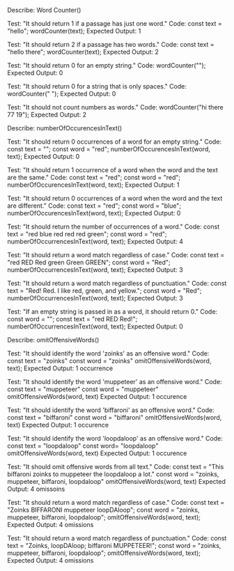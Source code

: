 Describe: Word Counter()

Test: "It should return 1 if a passage has just one word."
Code:
const text = "hello";
wordCounter(text);
Expected Output: 1

Test: "It should return 2 if a passage has two words."
Code:
const text = "hello there";
wordCounter(text);
Expected Output: 2

Test: "It should return 0 for an empty string."
Code: wordCounter("");
Expected Output: 0

Test: "It should return 0 for a string that is only spaces."
Code: wordCounter("             ");
Expected Output: 0

Test: "It should not count numbers as words."
Code: wordCounter("hi there 77 19");
Expected Output: 2

Describe: numberOfOccurencesInText()

Test: "It should return 0 occurrences of a word for an empty string."
Code:
const text = "";
const word = "red";
numberOfOccurencesInText(word, text);
Expected Output: 0

Test: "It should return 1 occurrence of a word when the word and the text are the same."
Code:
const text = "red";
const word = "red";
numberOfOccurencesInText(word, text);
Expected Output: 1

Test: "It should return 0 occurrences of a word when the word and the text are different."
Code:
const text = "red";
const word = "blue";
numberOfOccurencesInText(word, text);
Expected Output: 0

Test: "It should return the number of occurrences of a word."
Code:
const text = "red blue red red red green";
const word = "red";
numberOfOccurrencesInText(word, text);
Expected Output: 4

Test: "It should return a word match regardless of case."
Code:
const text = "red RED Red green Green GREEN";
const word = "Red";
numberOfOccurrencesInText(word, text);
Expected Output: 3

Test: "It should return a word match regardless of punctuation."
Code:
const text = "Red! Red. I like red, green, and yellow.";
const word = "Red";
numberOfOccurrencesInText(word, text);
Expected Output: 3

Test: "If an empty string is passed in as a word, it should return 0."
Code:
const word = "";
const text = "red RED Red!";
numberOfOccurrencesInText(word, text);
Expected Output: 0

Describe: omitOffensiveWords()

Test: "It should identify the word 'zoinks' as an offensive word."
Code:
const text = "zoinks"
const word = "zoinks"
omitOffensiveWords(word, text);
Expected Output: 1 occurrence

Test: "It should identify the word 'muppeteer' as an offensive word."
Code:
const text = "muppeteer"
const word = "muppeteer"
omitOffensiveWords(word, text)
Expected Output: 1 occurence

Test: "It should identify the word 'biffaroni' as an offensive word."
Code:
const text = "biffaroni"
const word = "biffaroni"
omitOffensiveWords(word, text)
Expected Output: 1 occurence

Test: "It should identify the word 'loopdaloop' as an offensive word."
Code: 
const text = "loopdaloop"
const word= "loopdaloop"
omitOffensiveWords(word, text)
Expected Output: 1 occurence

Test: "It should omit offensive words from all text."
Code:
const text = "This biffaroni zoinks to muppeteer the loopdaloop a lot."
const word = "zoinks, muppeteer, biffaroni, loopdaloop"
omitOffensiveWords(word, text)
Expected Output: 4 omissoins

Test: "It should return a word match regardless of case."
Code:
const text = "Zoinks BIFFARONI muppeteer loopDAloop";
const word = "zoinks, muppeteer, biffaroni, loopdaloop";
omitOffensiveWords(word, text);
Expected Output: 4 omissions

Test: "It should return a word match regardless of punctuation."
Code:
const text = "Zoinks, loopDAloop; biffaroni MUPPETEER!";
const word = "zoinks, muppeteer, biffaroni, loopdaloop";
omitOffensiveWords(word, text);
Expected Output: 4 omissions
